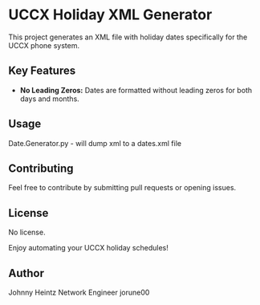 # UCCX Holiday XML Generator

This project generates an XML file with holiday dates specifically for the UCCX phone system.

## Key Features

- **No Leading Zeros:** Dates are formatted without leading zeros for both days and months.

## Usage

Date.Generator.py - will dump xml to a dates.xml file

## Contributing

Feel free to contribute by submitting pull requests or opening issues.

## License

No license.

Enjoy automating your UCCX holiday schedules!

## Author

Johnny Heintz
Network Engineer
jorune00
